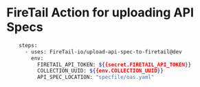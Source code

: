 # FireTail Action for uploading API Specs


```bash
    steps:
      - uses: FireTail-io/upload-api-spec-to-firetail@dev
        env:
          FIRETAIL_API_TOKEN: ${{secret.FIRETAIL_API_TOKEN}}
          COLLECTION_UUID: ${{env.COLLECTION_UUID}}
          API_SPEC_LOCATION: "specfile/oas.yaml"
```
